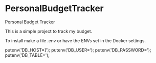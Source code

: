 # PersonalBudgetTracker
Personal Budget Tracker

This is a simple project to track my budget. 


To install make a file .env or have the ENVs set in the Docker settings.

putenv('DB_HOST=]');
putenv('DB_USER=');
putenv('DB_PASSWORD=');
putenv('DB_TABLE=');
